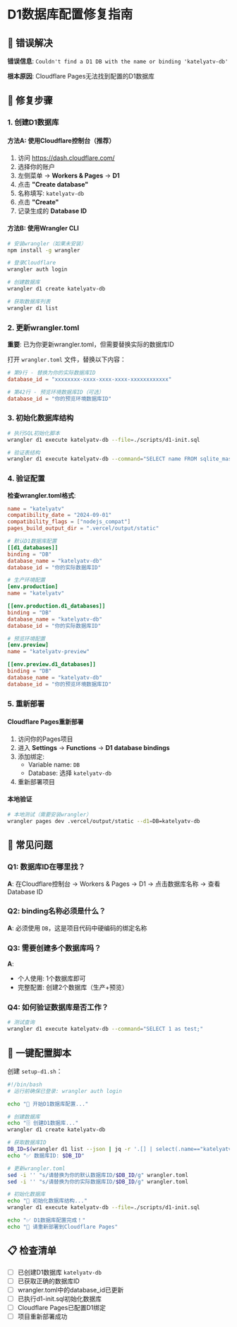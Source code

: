 # D1数据库配置修复指南

## 🚨 错误解决

**错误信息**: `Couldn't find a D1 DB with the name or binding 'katelyatv-db'`

**根本原因**: Cloudflare Pages无法找到配置的D1数据库

## 🔧 修复步骤

### 1. 创建D1数据库

#### 方法A: 使用Cloudflare控制台（推荐）
1. 访问 https://dash.cloudflare.com/
2. 选择你的账户
3. 左侧菜单 → **Workers & Pages** → **D1**
4. 点击 **"Create database"**
5. 名称填写: `katelyatv-db`
6. 点击 **"Create"**
7. 记录生成的 **Database ID**

#### 方法B: 使用Wrangler CLI
```bash
# 安装wrangler（如果未安装）
npm install -g wrangler

# 登录Cloudflare
wrangler auth login

# 创建数据库
wrangler d1 create katelyatv-db

# 获取数据库列表
wrangler d1 list
```

### 2. 更新wrangler.toml

**重要**: 已为你更新wrangler.toml，但需要替换实际的数据库ID

打开 `wrangler.toml` 文件，替换以下内容：

```toml
# 第9行 - 替换为你的实际数据库ID
database_id = "xxxxxxxx-xxxx-xxxx-xxxx-xxxxxxxxxxxx"

# 第42行 - 预览环境数据库ID（可选）
database_id = "你的预览环境数据库ID"
```

### 3. 初始化数据库结构

```bash
# 执行SQL初始化脚本
wrangler d1 execute katelyatv-db --file=./scripts/d1-init.sql

# 验证表结构
wrangler d1 execute katelyatv-db --command="SELECT name FROM sqlite_master WHERE type='table';"
```

### 4. 验证配置

**检查wrangler.toml格式**:
```toml
name = "katelyatv"
compatibility_date = "2024-09-01"
compatibility_flags = ["nodejs_compat"]
pages_build_output_dir = ".vercel/output/static"

# 默认D1数据库配置
[[d1_databases]]
binding = "DB"
database_name = "katelyatv-db"
database_id = "你的实际数据库ID"

# 生产环境配置
[env.production]
name = "katelyatv"

[[env.production.d1_databases]]
binding = "DB"
database_name = "katelyatv-db"
database_id = "你的实际数据库ID"

# 预览环境配置
[env.preview]
name = "katelyatv-preview"

[[env.preview.d1_databases]]
binding = "DB"
database_name = "katelyatv-db"
database_id = "你的预览环境数据库ID"
```

### 5. 重新部署

#### Cloudflare Pages重新部署
1. 访问你的Pages项目
2. 进入 **Settings** → **Functions** → **D1 database bindings**
3. 添加绑定:
   - Variable name: `DB`
   - Database: 选择 `katelyatv-db`
4. 重新部署项目

#### 本地验证
```bash
# 本地测试（需要安装wrangler）
wrangler pages dev .vercel/output/static --d1=DB=katelyatv-db
```

## 📝 常见问题

### Q1: 数据库ID在哪里找？
**A**: 在Cloudflare控制台 → Workers & Pages → D1 → 点击数据库名称 → 查看Database ID

### Q2: binding名称必须是什么？
**A**: 必须使用 `DB`，这是项目代码中硬编码的绑定名称

### Q3: 需要创建多个数据库吗？
**A**: 
- 个人使用: 1个数据库即可
- 完整配置: 创建2个数据库（生产+预览）

### Q4: 如何验证数据库是否工作？
```bash
# 测试查询
wrangler d1 execute katelyatv-db --command="SELECT 1 as test;"
```

## 🚀 一键配置脚本

创建 `setup-d1.sh`：
```bash
#!/bin/bash
# 运行前确保已登录: wrangler auth login

echo "🔧 开始D1数据库配置..."

# 创建数据库
echo "🗄️ 创建D1数据库..."
wrangler d1 create katelyatv-db

# 获取数据库ID
DB_ID=$(wrangler d1 list --json | jq -r '.[] | select(.name=="katelyatv-db") | .uuid')
echo "✅ 数据库ID: $DB_ID"

# 更新wrangler.toml
sed -i '' "s/请替换为你的默认数据库ID/$DB_ID/g" wrangler.toml
sed -i '' "s/请替换为你的实际数据库ID/$DB_ID/g" wrangler.toml

# 初始化数据库
echo "🚀 初始化数据库结构..."
wrangler d1 execute katelyatv-db --file=./scripts/d1-init.sql

echo "✅ D1数据库配置完成！"
echo "📖 请重新部署到Cloudflare Pages"
```

## 📋 检查清单

- [ ] 已创建D1数据库 `katelyatv-db`
- [ ] 已获取正确的数据库ID
- [ ] wrangler.toml中的database_id已更新
- [ ] 已执行d1-init.sql初始化数据库
- [ ] Cloudflare Pages已配置D1绑定
- [ ] 项目重新部署成功
